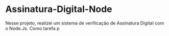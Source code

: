 # Assinatura-Digital-Node
Nesse projeto, realizei um sistema de verificação de Assinatura Digital com o Node.Js. Como tarefa p
